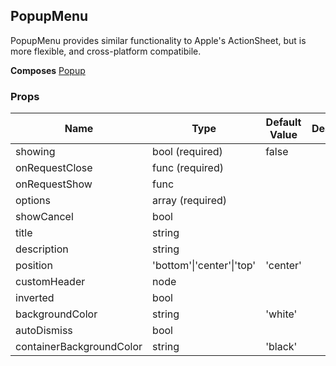 ## PopupMenu 
 
PopupMenu provides similar functionality to Apple's
ActionSheet, but is more flexible, and cross-platform compatibile.
 
 __Composes__ [Popup](Popup.md) 


 ### Props
Name | Type | Default Value | Description
--- | --- | --- | --- 
showing | bool  (required) | false | 
onRequestClose | func  (required) |   | 
onRequestShow | func  |   | 
options | array  (required) |   | 
showCancel | bool  |   | 
title | string  |   | 
description | string  |   | 
position | 'bottom'&#124;'center'&#124;'top' | 'center' | 
customHeader | node  |   | 
inverted | bool  |   | 
backgroundColor | string  | 'white' | 
autoDismiss | bool  |   | 
containerBackgroundColor | string  | 'black' | 
 
